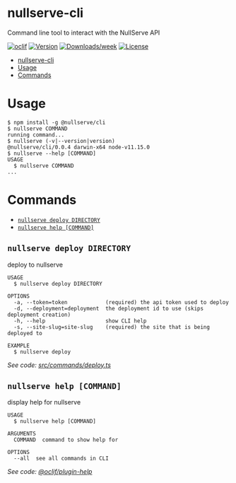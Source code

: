 # nullserve-cli

Command line tool to interact with the NullServe API

[![oclif](https://img.shields.io/badge/cli-oclif-brightgreen.svg)](https://oclif.io)
[![Version](https://img.shields.io/npm/v/@nullserve/cli.svg)](https://npmjs.org/package/nullserve-cli)
[![Downloads/week](https://img.shields.io/npm/dw/@nullserve/cli.svg)](https://npmjs.org/package/nullserve-cli)
[![License](https://img.shields.io/npm/l/@nullserve/cli.svg)](https://github.com/nullserve/nullserve-cli/blob/master/package.json)

<!-- prettier-ignore-start -->
<!-- toc -->
* [nullserve-cli](#nullserve-cli)
* [Usage](#usage)
* [Commands](#commands)
<!-- tocstop -->
<!-- prettier-ignore-end -->

# Usage

<!-- prettier-ignore -->
<!-- usage -->
```sh-session
$ npm install -g @nullserve/cli
$ nullserve COMMAND
running command...
$ nullserve (-v|--version|version)
@nullserve/cli/0.0.4 darwin-x64 node-v11.15.0
$ nullserve --help [COMMAND]
USAGE
  $ nullserve COMMAND
...
```
<!-- usagestop -->
<!-- prettier-ignore-end -->

# Commands

<!-- prettier-ignore-start -->
<!-- commands -->
* [`nullserve deploy DIRECTORY`](#nullserve-deploy-directory)
* [`nullserve help [COMMAND]`](#nullserve-help-command)

## `nullserve deploy DIRECTORY`

deploy to nullserve

```
USAGE
  $ nullserve deploy DIRECTORY

OPTIONS
  -a, --token=token            (required) the api token used to deploy
  -d, --deployment=deployment  the deployment id to use (skips deployment creation)
  -h, --help                   show CLI help
  -s, --site-slug=site-slug    (required) the site that is being deployed to

EXAMPLE
  $ nullserve deploy
```

_See code: [src/commands/deploy.ts](https://github.com/nullserve/nullserve-cli/blob/v0.0.4/src/commands/deploy.ts)_

## `nullserve help [COMMAND]`

display help for nullserve

```
USAGE
  $ nullserve help [COMMAND]

ARGUMENTS
  COMMAND  command to show help for

OPTIONS
  --all  see all commands in CLI
```

_See code: [@oclif/plugin-help](https://github.com/oclif/plugin-help/blob/v2.2.1/src/commands/help.ts)_
<!-- commandsstop -->
<!-- prettier-ignore-end -->
